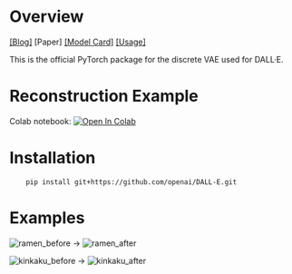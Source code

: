 # Overview

[[Blog]](https://openai.com/blog/dall-e/) [Paper] [[Model Card]](model_card.md) [[Usage]](notebooks/usage.ipynb)

This is the official PyTorch package for the discrete VAE used for DALL·E.


# Reconstruction Example

Colab notebook: [![Open In Colab](https://colab.research.google.com/assets/colab-badge.svg)](https://colab.research.google.com/github/soskek/DALL-E/blob/master/usage_with_install.ipynb)


# Installation

```
	pip install git+https://github.com/openai/DALL-E.git
```

# Examples

![ramen_before](https://user-images.githubusercontent.com/9245278/109082599-a637f300-7747-11eb-9708-969c94964480.png) -> ![ramen_after](https://user-images.githubusercontent.com/9245278/109082596-a506c600-7747-11eb-8d7a-cfb51e15a88c.png)

![kinkaku_before](https://user-images.githubusercontent.com/9245278/109082605-a6d08980-7747-11eb-832f-a1c5826d5c4f.png) -> ![kinkaku_after](https://user-images.githubusercontent.com/9245278/109082601-a637f300-7747-11eb-9ccb-dcc6c79f700f.png)
